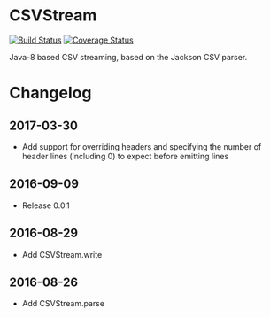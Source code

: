 # CSVStream

[![Build Status](https://travis-ci.org/ansell/csvstream.svg?branch=master)](https://travis-ci.org/ansell/csvstream) [![Coverage Status](https://coveralls.io/repos/ansell/csvstream/badge.svg?branch=master)](https://coveralls.io/r/ansell/csvstream?branch=master)

Java-8 based CSV streaming, based on the Jackson CSV parser.

# Changelog

## 2017-03-30
* Add support for overriding headers and specifying the number of header lines (including 0) to expect before emitting lines

## 2016-09-09
* Release 0.0.1

## 2016-08-29
* Add CSVStream.write

## 2016-08-26
* Add CSVStream.parse
